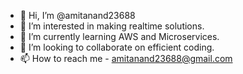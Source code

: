 - 👋 Hi, I’m @amitanand23688
- 👀 I’m interested in making realtime solutions.
- 🌱 I’m currently learning AWS and Microservices.
- 💞️ I’m looking to collaborate on efficient coding.
- 📫 How to reach me - amitanand23688@gmail.com

<!---
amitanand23688/amitanand23688 is a ✨ special ✨ repository because its `README.md` (this file) appears on your GitHub profile.
You can click the Preview link to take a look at your changes.
--->
